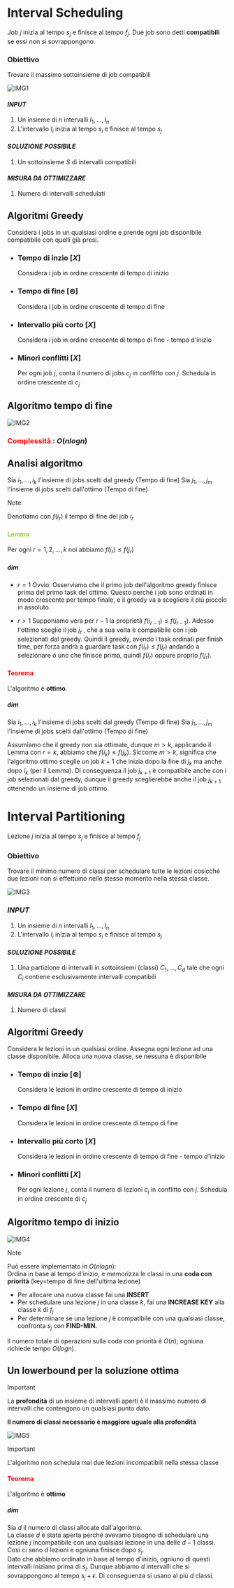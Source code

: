 # Interval Scheduling  

<span class="span"> Job $j$ inizia al tempo $s_j$ e finisce al tempo $f_j$. 
Due job sono detti **compatibili** se essi non si sovrappongono.  
</span> 

### Obiettivo
<span class="span">
Trovare il massimo sottoinsieme di job compatibili
</span>

![IMG1](./Scree/maxgreed1.png)  

#### *INPUT*  
1. Un insieme di $n$ intervalli $I_1,...,I_n$  
2. L'intervallo $I_i$ inizia al tempo $s_i$ e finisce al tempo $s_j$  

#### *SOLUZIONE POSSIBILE*
1. Un sottoinsieme $S$ di intervalli compatibili 

#### *MISURA DA OTTIMIZZARE*  
1. Numero di intervalli schedulati  

## Algoritmi Greedy  
Considera i jobs in un qualsiasi ordine e prende ogni job disponibile compatibile con quelli già presi.  

+ ### Tempo di inzio $[X]$
  Considera i job in ordine crescente di tempo di inizio

+ ### Tempo di fine $[\circledcirc]$
  Considera i job in ordine crescente di tempo di fine

+ ### Intervallo più corto $[X]$
  Considera i job in ordine crescente di tempo di fine - tempo d'inizio

+ ### Minori conflitti $[X]$
    Per ogni job $j$, conta il numero di jobs $c_j$ in conflitto con $j$. Schedula in ordine crescente di $c_j$  

## Algoritmo tempo di fine  

![IMG2](./Scree/maxgreed2.png)  

### <span style="color:red"> Complessità </span>: $O(nlogn)$  

## Analisi algoritmo  

Sia $i_1,...,i_k$ l'insieme di jobs scelti dal greedy  (Tempo di fine)
Sia $j_1,...,j_m$ l'insieme di jobs scelti dall'ottimo  (Tempo di fine)

> [!NOTE]
> Denotiamo con $f(i_r)$ il tempo di fine del job $i_r$  

#### <span style="color:yellowgreen"> Lemma </span> 
Per ogni $r=1,2,...,k$ noi abbiamo $f(i_r) \leq f(j_r)$  
##### *dim*
+ $r=1$ Ovvio. Osserviamo che il primo job dell'algoritmo greedy finisce prima del primo task del ottimo. Questo perchè i job sono ordinati in modo crescente per tempo finale, e il greedy va a scegliere il più piccolo in assoluto.    
    
+ $r>1$ Supponiamo vera per $r-1$ la proprietà $f(i_{r-1}) \leq f(j_{r-1})$. Adesso l'ottimo sceglie il job $j_r$ , che a sua volta è compatibile con i job selezionati dal greedy. Quindi il greedy, avendo i task ordinati per finish time, per forza andrà a guardare task con $f(i_r) \leq f(j_r)$ andando a selezionare o uno che finisce prima, quindi $f(i_r)$ oppure proprio $f(j_r)$.  
  
#### <span style="color:red"> Teorema </span>  

L'algoritmo è **ottimo**.   
##### *dim*  

Sia $i_1,...,i_k$ l'insieme di jobs scelti dal greedy  (Tempo di fine)
Sia $j_1,...,j_m$ l'insieme di jobs scelti dall'ottimo  (Tempo di fine)

Assumiamo che il greedy non sia ottimale, dunque $m > k$, applicando il Lemma con $r=k$, abbiamo che $f(i_k)\leq f(j_k)$. Siccome $m > k$, significa che l'algoritmo ottimo sceglie un job $k+1$ che inizia dopo la fine di $j_k$ ma anche dopo $i_k$ (per il Lemma). Di conseguenza il job $j_{k+1}$ è compatibile anche con i job selezionati dal greedy, dunque il greedy sceglierebbe anche il job $j_{k+1}$ ottenendo un insieme di job ottimo.    

# Interval Partitioning  

Lezione $j$ inizia al tempo $s_j$ e finisce al tempo $f_j$  
### Obiettivo  
Trovare il minimo numero di classi per schedulare tutte le lezioni cosicché due lezioni non si effettuino nello stesso momento nella stessa classe.  

![IMG3](./Scree/maxgreed3.png)  

### *INPUT*  
1. Un insieme di $n$ intervalli $I_1,...,I_n$  
2. L'intervallo $I_i$ inizia al tempo $s_i$ e finisce al tempo $s_j$  

#### *SOLUZIONE POSSIBILE*
1. Una partizione di intervalli in sottoinsiemi (classi) $C_1,...,C_d$ tale che ogni $C_i$ contiene esclusivamente intervalli compatibili 

#### *MISURA DA OTTIMIZZARE*  
1. Numero di classi  

## Algoritmi Greedy  
Considera le lezioni in un qualsiasi ordine. Assegna ogni lezione ad una classe disponibile. Alloca una nuova classe, se nessuna è disponibile  

+ ### Tempo di inzio $[\circledcirc]$
  Considera le lezioni in ordine crescente di tempo di inizio

+ ### Tempo di fine $[X]$
  Considera le lezioni in ordine crescente di tempo di fine

+ ### Intervallo più corto $[X]$
  Considera le lezioni in ordine crescente di tempo di fine - tempo d'inizio

+ ### Minori conflitti $[X]$
    Per ogni lezione $j$, conta il numero di lezioni $c_j$ in conflitto con $j$. Schedula in ordine crescente di $c_j$  
## Algoritmo tempo di inizio

![IMG4](./Scree/maxgreed4.png)  

>[!NOTE]
> Può essere implementato in $O(nlogn)$:  
> Ordina in base al tempo d'inizio, e memorizza le classi in una **coda con priorità** (key=tempo di fine dell'ultima lezione)  
> - Per allocare una nuova classe fai una **INSERT**
> - Per schedulare una lezione $j$ in una classe $k$, fai una **INCREASE KEY** alla classe $k$ di $f_j$
> - Per determinare se una lezione $j$ è compatibile con una qualsiasi classe, confronta $s_j$ con **FIND-MIN**.  
> 
> Il numero totale di operazioni sulla coda con priorità è $O(n)$; ogniuna richiede tempo $O(logn)$.  

## Un lowerbound per la soluzione ottima 

> [!IMPORTANT]
> La **profondità** di un insieme di intervalli aperti è il massimo numero di intervalli che contengono un qualsiasi punto dato.  

**Il numero di classi necessario è maggiore uguale alla profondità**

![IMG5](./Scree/maxgreed5.png)  

> [!IMPORTANT] 
> L'algoritmo non schedula mai due lezioni incompatibili nella stessa classe  

#### <span style="color:red">Teorema</span>
L'algoritmo è **ottimo**  
##### *dim*  
Sia $d$ il numero di classi allocate dall'algoritmo.  
La classe $d$ è stata aperta perché avevamo bisogno di schedulare una lezione $j$ incompatibile con una qualsiasi lezione in una delle $d-1$ classi.  
Così ci sono $d$ lezioni e ogniuna finisce dopo $s_j$.  
Dato che abbiamo ordinato in base al tempo d'inizio, ogniuno di questi intervalli iniziano prima di $s_j$. Dunque abbiamo $d$ intervalli che si sovrappongono al tempo $s_j + \epsilon$. Di conseguenza si usano al più $d$ classi.